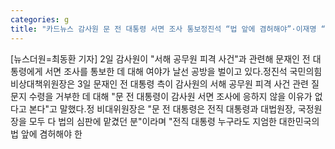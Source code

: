 ```yaml
---
categories: g
title: "카드뉴스 감사원 문 전 대통령 서면 조사 통보정진석 “법 앞에 겸허해야”·이재명 “권력 남용의 끝”"
---
```

[뉴스더원=최동환 기자] 2일 감사원이 "서해 공무원 피격 사건"과 관련해 문재인 전 대통령에게 서면 조사를 통보한 데 대해 여야가 날선 공방을 벌이고 있다.정진석 국민의힘 비상대책위원장은 3일 문재인 전 대통령 측이 감사원의 서해 공무원 피격 사건 관련 질문지 수령을 거부한 데 대해 "문 전 대통령이 감사원 서면 조사에 응하지 않을 이유가 없다고 본다"고 말했다.정 비대위원장은 "문 전 대통령은 전직 대통령과 대법원장, 국정원장을 모두 다 법의 심판에 맡겼던 분"이라며 "전직 대통령 누구라도 지엄한 대한민국의 법 앞에 겸허해야 한